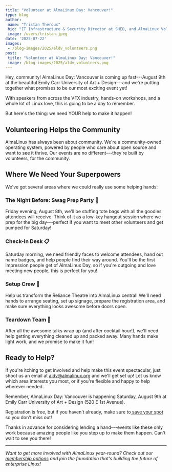```yaml
---
title: "Volunteer at AlmaLinux Day: Vancouver!"
type: blog
author: 
 name: "Tristan Théroux"
 bio: "IT Infrastructure & Security Director at SHED, and AlmaLinux Volunteer"
 image: /users/tristan.jpeg
date: '2025-07-22'
images:
 - /blog-images/2025/aldv_volunteers.png
post:
 title: "Volunteer at AlmaLinux Day: Vancouver!"
 image: /blog-images/2025/aldv_volunteers.png
---
```


Hey, community! AlmaLinux Day: Vancouver is coming up fast---August 9th at the beautiful Emily Carr University of Art + Design---and we're putting together what promises to be our most exciting event yet! 

With speakers from across the VFX industry, hands-on workshops, and a whole lot of Linux love, this is going to be a day to remember.

But here's the thing: we need YOUR help to make it happen!

Volunteering Helps the Community
--------------------------------

AlmaLinux has always been about community. We're a community-owned operating system, powered by people who care about open source and want to see it thrive. Our events are no different---they're built by volunteers, for the community.

Where We Need Your Superpowers
------------------------------

We've got several areas where we could really use some helping hands:

### The Night Before: Swag Prep Party 🎁

Friday evening, August 8th, we'll be stuffing tote bags with all the goodies attendees will receive. Think of it as a low-key hangout session where we prep for the big day---perfect if you want to meet other volunteers and get pumped for Saturday!

### Check-In Desk 📋

Saturday morning, we need friendly faces to welcome attendees, hand out name badges, and help people find their way around. You'll be the first impression people get of AlmaLinux Day, so if you're outgoing and love meeting new people, this is perfect for you!

### Setup Crew 🔧

Help us transform the Reliance Theatre into AlmaLinux central! We'll need hands to arrange seating, set up signage, prepare the registration area, and make sure everything looks awesome before doors open.

### Teardown Team 🧹

After all the awesome talks wrap up (and after cocktail hour!), we'll need help getting everything cleaned up and packed away. Many hands make light work, and we promise to make it fun!

Ready to Help?
--------------

If you're itching to get involved and help make this event spectacular, just shoot us an email at aldv@almalinux.org and we'll get set up! Let us know which area interests you most, or if you're flexible and happy to help wherever needed.

Remember, AlmaLinux Day: Vancouver is happening Saturday, August 9th at Emily Carr University of Art + Design (520 E 1st Avenue).

Registration is free, but if you haven't already, make sure to[  ](https://almalinux.org/almalinux-day-vancouver)[save your spot](https://events.almalinux.org/event/135/) so you don't miss out!

Thanks in advance for considering lending a hand---events like these only work because amazing people like you step up to make them happen. Can't wait to see you there! 

* * * * *

_Want to get more involved with AlmaLinux year-round? Check out our [membership options](https://almalinux.org/members) and join the foundation that's building the future of enterprise Linux!_